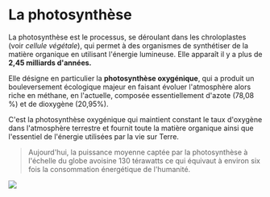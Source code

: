 # La photosynthèse


La photosynthèse est le processus, se déroulant dans les chroloplastes (voir *cellule végétale*), qui permet à des organismes  de synthétiser de la matière organique en utilisant l'énergie lumineuse. Elle apparaît il y a plus de **2,45 milliards d'années.**

Elle désigne en particulier la **photosynthèse oxygénique**, qui a produit un bouleversement écologique majeur en faisant évoluer l'atmosphère alors riche en méthane, en l'actuelle, composée essentiellement d'azote (78,08 %) et de dioxygène (20,95%).

C'est la photosynthèse oxygénique qui maintient constant le taux d'oxygène dans l'atmosphère terrestre et fournit toute la matière organique ainsi que l'essentiel de l'énergie utilisées par la vie sur Terre.


> Aujourd'hui, la puissance moyenne captée par la photosynthèse à l'échelle du globe avoisine 130 térawatts ce qui équivaut à environ six fois la consommation énergétique de l'humanité.




![](https://www.sciencesetavenir.fr/assets/inline-img/2018/12/07/w453-98295-photosynthe-se.jpg)